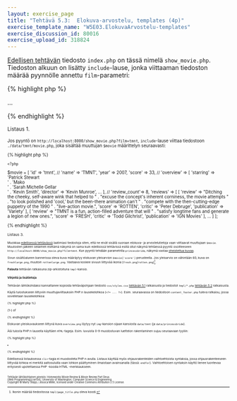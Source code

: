 ```yaml
---
layout: exercise_page
title: "Tehtävä 5.3:  Elokuva-arvostelu, templates (4p)"
exercise_template_name: "W5E03.ElokuvaArvostelu-templates"
exercise_discussion_id: 80016
exercise_upload_id: 318824
---
```


[Edellisen tehtävän](../tehtava52) tiedosto `index.php` on tässä nimelä `show_movie.php`. Tiedoston alkuun on lisätty `include`-lause, jonka viittaaman tiedoston määrää pyynnölle annettu `film`-parametri:

{% highlight php %}

<!DOCTYPE html>
<?php include "./data/" . filter_input(INPUT_GET, 'film') . "/movie.php"; ?>
<html>
  ...
</html>

{% endhighlight %}

<small>Listaus 1.<small>

Jos pyyntö on `http://localhost:8000/show_movie.php?film=tmnt`, `include`-lause viittaa tiedostoon `./data/tmnt/movie.php`, joka sisältää muuttujan `$movie` määrittelyn seuraavasti:

{% highlight php %}


    <?php

$movie = [
    'id' => 'tmnt',
    //
    'name' => 'TMNT',
    'year' => 2007,
    'score' => 33,
    //
    'overview' => [
        'starring' => 'Patrick Stewart<br/>'
        . 'Mako<br/>'
        . 'Sarah Michelle Gellar<br/>'
        . 'Kevin Smith',
        'director' => 'Kevin Munroe',
        ...
    ],
    //
    'review_count'=> 8,
    'reviews' => [
        [
            'review' => "Ditching the cheeky, self-aware wink that helped to "
            . "excuse the concept's inherent corniness, the movie attempts "
            . "to look polished and 'cool,' but the been-there animation can't "
            . "compete with the then-cutting-edge puppetry of the 1990 "
            . "live-action movie.",
            'score' => 'ROTTEN',
            'critic' => 'Peter Debruge',
            'publication' => 'Variety'
        ],
        [
            'review' => "TMNT is a fun, action-filled adventure that will "
            . "satisfy longtime fans and generate a legion of new ones.",
            'score' => 'FRESH',
            'critic' => 'Todd Gilchrist',
            'publication' => 'IGN Movies'
        ],
        ...
    ]
];


{% endhighlight %}

<small>Listaus 3.<small>

Muokkaa [edellisessä tehtävässä](../tehtava52) laatimiasi tiedostoja siten, että ne eivät sisällä suoraan elokuva- ja arvostelutietoja vaan viittaavat muuttujaan `$movie`. Muutosten jälkeen selaimen esittämä näkymä on sama kuin edellisissä tehtävissä esillä ollut näkymä tehtäessä pyyntö osoitteeseen `http://localhost:8000/show_movie.php?film=tmnt`. Kun pyyntö tehdään parametrilla `princessbride`, näkymä vastaa [oheistettua kuvaa][vaihe4a2]. 

Sivun sisältöalueen bannerissa oleva kuva määräytyy elokuvan yleisarvion `$movie['score']` perusteella. Jos yleisarvio on vähintään 60, kuva on `freshlarge.png`, muutoin  `rottenlarge.png`. Vastaava koskee sivuun liittyvää ikonia (`fresh.png`/`rotten.png`)[^1]. 

[vaihe4a2]: https://moodle2.tut.fi/mod/resource/view.php?id=318754

[^1]: Ikonin määrää tiedostossa `tmpl/page_title.php` oleva koodi. 

**Palauta** tehtävän ratkaisuna zip-arkistoituna `tmpl`-kansio.


#### Vihjeitä ja lisätietoja

Tehtävän lähtökohdaksi kannattanee kopioida tehtäväpohjaan tiedosto `css/styles.css` [tehtävän 5.1](../tehtava51) ratkaisusta ja tiedostot `tmpl/*.php` [tehtävän 5.2](../tehtava52) ratkaisusta.

Käytä tulostukseen liittyviin muuttujaviittauksiin PHP:n lausekelohkoa (`<?= ... ?>`). Esim. seuraavassa on tiedostoon `content_footer.php` tuleva ratkaisu, jossa sovelletaan lausekelohkoa:

{% highlight php %}

<div class="footer">
    (1-<?=count($movie['reviews'])?>) of <?=$movie['review_count']?>
</div>

{% endhighlight %}

Elokuvan yleiskuvaukseen liittyvä kuva `overview.png` löytyy nyt `img`-kansion sijaan kansiosta `data/tmnt` (ja `data/princessbride`). 

Älä tulosta PHP:n lauseita käyttäen `HTML`-tageja. Esim. luvuista 0-9 muodostuvan luettelon rakentaminen sujuu seuraavaan tyyliin: 

{% highlight php %}

<ul>
    <?php for ($i = 0; $i < 10; $i++): ?>            
        <li><?= $i ?></li>                
    <?php endfor; ?>
</ul>

{% endhighlight %}

Edellisessä listauksessa `<li>`-tagia ei muodosteta PHP:n avulla. Listaus käyttää myös ohjausrakenteiden vaihtoehtoista syntaksia, jossa ohjausrakenteeseen liittyvää lohkoa ei merkitä aaltosuluilla vaan lohkon päättyminen ilmaistaan avainsanalla (tässä: `endfor`). Vaihtoehtoisen syntaksin käyttö lienee luontevaa erityisesti upotettaessa PHP -koodia HTML -merkkaukseen.


<br/>

<small>
Tehtävän lähtökohtainen aineisto: Homeworks Movie Review & Movie Review Part Deux.<br/> 
[Web Programming][cse154], University of Washington, Computer Science & Engineering.<br/>
Copyright © Marty Stepp / Jessica Miller, licensed under Creative Commons Attribution 2.5 License.
</small>

[cse154]:https://courses.cs.washington.edu/courses/cse154/

<br/>


